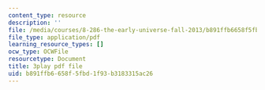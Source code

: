 ```yaml
---
content_type: resource
description: ''
file: /media/courses/8-286-the-early-universe-fall-2013/b891ffb6658f5fbd1f93b3183315ac26_U_Ot1PTuUv4.pdf
file_type: application/pdf
learning_resource_types: []
ocw_type: OCWFile
resourcetype: Document
title: 3play pdf file
uid: b891ffb6-658f-5fbd-1f93-b3183315ac26
---
```

